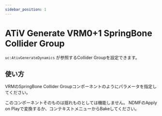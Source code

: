 ```yaml
---
sidebar_position: 1
---
```


# ATiV Generate VRM0+1 SpringBone Collider Group

`uc:AtivGenerateDynamics` が参照するCollider Groupを設定できます。 

## 使い方

VRMのSpringBone Collider Groupコンポーネントのようにパラメータを指定してください。

このコンポーネントそのものは揺れものとしては機能しません。
NDMFのApply on Playで変換するか、コンテキストメニューからBakeしてください。
